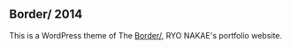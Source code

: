 Border/ 2014
-----

This is a WordPress theme of The [Border/](http://brdr.jp), RYO NAKAE's portfolio website.